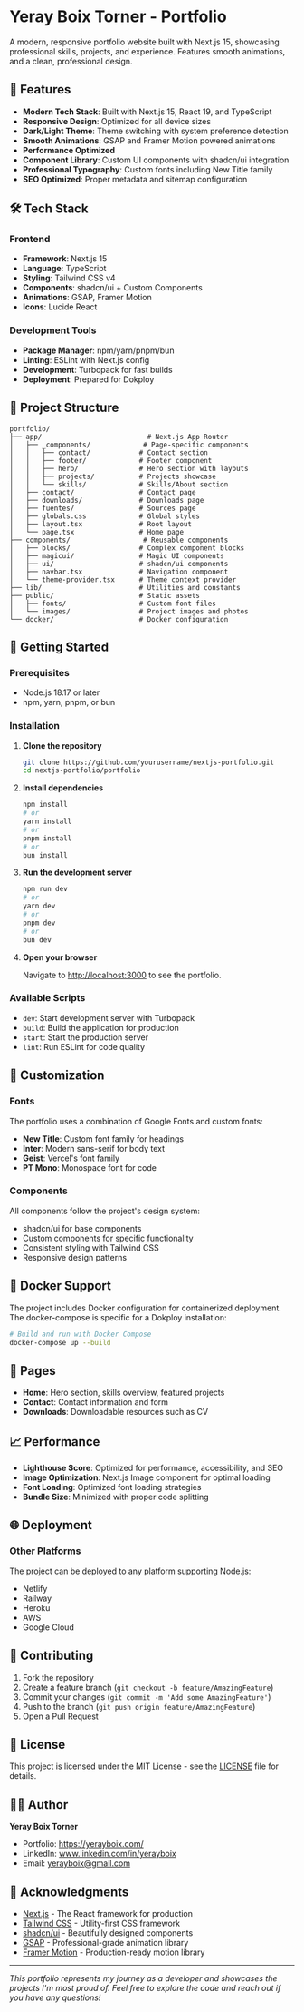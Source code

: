 # Yeray Boix Torner - Portfolio

A modern, responsive portfolio website built with Next.js 15, showcasing professional skills, projects, and experience. Features smooth animations, and a clean, professional design.

## 🚀 Features

- **Modern Tech Stack**: Built with Next.js 15, React 19, and TypeScript
- **Responsive Design**: Optimized for all device sizes
- **Dark/Light Theme**: Theme switching with system preference detection
- **Smooth Animations**: GSAP and Framer Motion powered animations
- **Performance Optimized**
- **Component Library**: Custom UI components with shadcn/ui integration
- **Professional Typography**: Custom fonts including New Title family
- **SEO Optimized**: Proper metadata and sitemap configuration

## 🛠️ Tech Stack

### Frontend
- **Framework**: Next.js 15
- **Language**: TypeScript
- **Styling**: Tailwind CSS v4
- **Components**: shadcn/ui + Custom Components
- **Animations**: GSAP, Framer Motion
- **Icons**: Lucide React

### Development Tools
- **Package Manager**: npm/yarn/pnpm/bun
- **Linting**: ESLint with Next.js config
- **Development**: Turbopack for fast builds
- **Deployment**: Prepared for Dokploy

## 📁 Project Structure

```
portfolio/
├── app/                          # Next.js App Router
│   ├── _components/             # Page-specific components
│   │   ├── contact/            # Contact section
│   │   ├── footer/             # Footer component
│   │   ├── hero/               # Hero section with layouts
│   │   ├── projects/           # Projects showcase
│   │   └── skills/             # Skills/About section
│   ├── contact/                # Contact page
│   ├── downloads/              # Downloads page
│   ├── fuentes/                # Sources page
│   ├── globals.css             # Global styles
│   ├── layout.tsx              # Root layout
│   └── page.tsx                # Home page
├── components/                  # Reusable components
│   ├── blocks/                 # Complex component blocks
│   ├── magicui/                # Magic UI components
│   ├── ui/                     # shadcn/ui components
│   ├── navbar.tsx              # Navigation component
│   └── theme-provider.tsx      # Theme context provider
├── lib/                        # Utilities and constants
├── public/                     # Static assets
│   ├── fonts/                  # Custom font files
│   └── images/                 # Project images and photos
└── docker/                     # Docker configuration
```

## 🚀 Getting Started

### Prerequisites

- Node.js 18.17 or later
- npm, yarn, pnpm, or bun

### Installation

1. **Clone the repository**
   ```bash
   git clone https://github.com/yourusername/nextjs-portfolio.git
   cd nextjs-portfolio/portfolio
   ```

2. **Install dependencies**
   ```bash
   npm install
   # or
   yarn install
   # or
   pnpm install
   # or
   bun install
   ```

3. **Run the development server**
   ```bash
   npm run dev
   # or
   yarn dev
   # or
   pnpm dev
   # or
   bun dev
   ```

4. **Open your browser**
   
   Navigate to [http://localhost:3000](http://localhost:3000) to see the portfolio.

### Available Scripts

- `dev`: Start development server with Turbopack
- `build`: Build the application for production
- `start`: Start the production server
- `lint`: Run ESLint for code quality

## 🎨 Customization

### Fonts
The portfolio uses a combination of Google Fonts and custom fonts:
- **New Title**: Custom font family for headings
- **Inter**: Modern sans-serif for body text
- **Geist**: Vercel's font family
- **PT Mono**: Monospace font for code

### Components
All components follow the project's design system:
- shadcn/ui for base components
- Custom components for specific functionality
- Consistent styling with Tailwind CSS
- Responsive design patterns

## 🐳 Docker Support

The project includes Docker configuration for containerized deployment. The docker-compose is specific for a Dokploy installation:

```bash
# Build and run with Docker Compose
docker-compose up --build
```

## 📱 Pages

- **Home**: Hero section, skills overview, featured projects
- **Contact**: Contact information and form
- **Downloads**: Downloadable resources such as CV


## 📈 Performance

- **Lighthouse Score**: Optimized for performance, accessibility, and SEO
- **Image Optimization**: Next.js Image component for optimal loading
- **Font Loading**: Optimized font loading strategies
- **Bundle Size**: Minimized with proper code splitting

## 🌐 Deployment


### Other Platforms
The project can be deployed to any platform supporting Node.js:
- Netlify
- Railway
- Heroku
- AWS
- Google Cloud

## 🤝 Contributing

1. Fork the repository
2. Create a feature branch (`git checkout -b feature/AmazingFeature`)
3. Commit your changes (`git commit -m 'Add some AmazingFeature'`)
4. Push to the branch (`git push origin feature/AmazingFeature`)
5. Open a Pull Request

## 📄 License

This project is licensed under the MIT License - see the [LICENSE](LICENSE) file for details.

## 👨‍💻 Author

**Yeray Boix Torner**
- Portfolio: https://yerayboix.com/
- LinkedIn: www.linkedin.com/in/yerayboix
- Email: yerayboix@gmail.com

## 🙏 Acknowledgments

- [Next.js](https://nextjs.org/) - The React framework for production
- [Tailwind CSS](https://tailwindcss.com/) - Utility-first CSS framework
- [shadcn/ui](https://ui.shadcn.com/) - Beautifully designed components
- [GSAP](https://greensock.com/gsap/) - Professional-grade animation library
- [Framer Motion](https://www.framer.com/motion/) - Production-ready motion library

---

*This portfolio represents my journey as a developer and showcases the projects I'm most proud of. Feel free to explore the code and reach out if you have any questions!*
